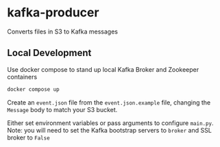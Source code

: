 # kafka-producer
Converts files in S3 to Kafka messages

## Local Development
Use docker compose to stand up local Kafka Broker and Zookeeper containers
```bash
docker compose up
``` 
Create an `event.json` file from the `event.json.example` file, changing the `Message` body to match your S3 bucket.

Either set environment variables or pass arguments to configure `main.py`. Note: you will need to set the Kafka bootstrap servers to `broker` and SSL broker to `False`
